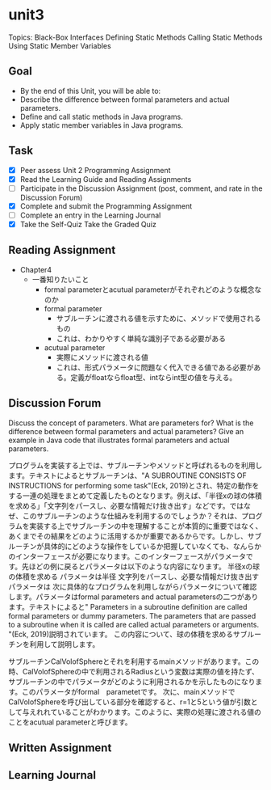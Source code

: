 # unit3

Topics:
  Black-Box Interfaces
  Defining Static Methods
  Calling Static Methods
  Using Static Member Variables

## Goal

- By the end of this Unit, you will be able to:
- Describe the difference between formal parameters and actual parameters.
- Define and call static methods in Java programs.
- Apply static member variables in Java programs.

## Task

- [x] Peer assess Unit 2 Programming Assignment
- [x] Read the Learning Guide and Reading Assignments
- [ ] Participate in the Discussion Assignment (post, comment, and rate in the Discussion Forum)
- [x] Complete and submit the Programming Assignment
- [ ] Complete an entry in the Learning Journal
- [x] Take the Self-Quiz
Take the Graded Quiz

## Reading Assignment

- Chapter4
  - 一番知りたいこと
    - formal parameterとacutual parameterがそれぞれどのような概念なのか
    - formal parameter
      - サブルーチンに渡される値を示すために、メソッドで使用されるもの
      - これは、わかりやすく単純な識別子である必要がある
    - acutual parameter
      - 実際にメソッドに渡される値
      - これは、形式パラメータに問題なく代入できる値である必要がある。定義がfloatならfloat型、intならint型の値を与える。

## Discussion Forum

Discuss the concept of parameters. What are parameters for? What is the difference between formal parameters and actual parameters? Give an example in Java code that illustrates formal parameters and actual parameters.

プログラムを実装する上では、サブルーチンやメソッドと呼ばれるものを利用します。テキストによるとサブルーチンは、"A SUBROUTINE CONSISTS OF INSTRUCTIONS for performing some task"(Eck, 2019)とされ、特定の動作をする一連の処理をまとめて定義したものとなります。例えば、「半径xの球の体積を求める」「文字列をパースし、必要な情報だけ抜き出す」などです。ではなぜ、このサブルーチンのような仕組みを利用するのでしょうか？それは、プログラムを実装する上でサブルーチンの中を理解することが本質的に重要ではなく、あくまでその結果をどのように活用するかが重要であるからです。しかし、サブルーチンが具体的にどのような操作をしているか把握していなくても、なんらかのインターフェースが必要になります。このインターフェースがパラメータです。先ほどの例に戻るとパラメータは以下のような内容になります。
半径xの球の体積を求める
パラメータは半径
文字列をパースし、必要な情報だけ抜き出す
パラメータは
次に具体的なプログラムを利用しながらパラメータについて確認します。パラメータはformal parameters and actual parametersの二つがあります。テキストによると" Parameters in a subroutine definition are called formal parameters or dummy parameters. The parameters that are passed to a subroutine when it is called are called actual parameters or arguments. "(Eck, 2019)説明されています。
この内容について、球の体積を求めるサブルーチンを利用して説明します。

サブルーチンCalVolofSphereとそれを利用するmainメソッドがあります。この時、CalVolofSphereの中で利用されるRadiusという変数は実際の値を持たず、サブルーチンの中でパラメータがどのように利用されるかを示したものになります。このパラメータがformal　parametetです。
次に、mainメソッドでCalVolofSphereを呼び出している部分を確認すると、r=1と5という値が引数として与えれれていることがわかります。このように、実際の処理に渡される値のことをacutual parameterと呼びます。

## Written Assignment

## Learning Journal
